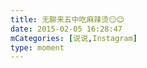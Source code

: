 ```yaml
---
title: 无聊来五中吃麻辣烫😏😉
date: 2015-02-05 16:28:47
mCategories: [说说,Instagram]
type: moment
---
```


<div id="pics-20150205162847"></div>

<script>
var data = [
    {"link": "2015-02-05_162800.jpg", "type": "photo"}
];
picsRender(data, "pics-20150205162847");
</script>
